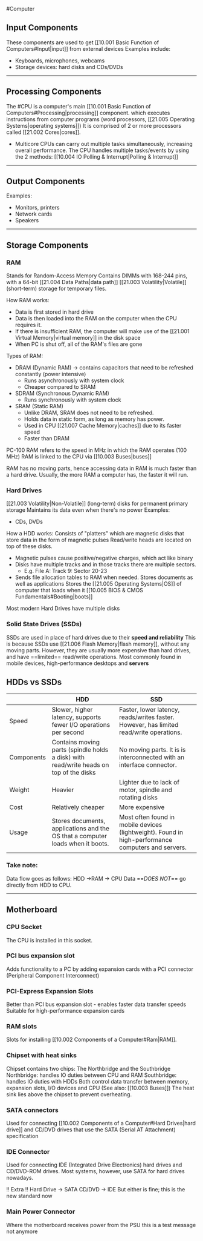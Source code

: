 #Computer
## Input Components
These components are used to get [[10.001 Basic Function of Computers#Input|input]] from external devices
Examples include:
- Keyboards, microphones, webcams
- Storage devices: hard disks and CDs/DVDs
---
## Processing Components
The #CPU is a computer's main [[10.001 Basic Function of Computers#Processing|processing]] component. which executes instructions from computer programs (word processors, [[21.005 Operating Systems|operating systems]])
It is comprised of 2 or more processors called [[21.002 Cores|cores]].
- Multicore CPUs can carry out multiple tasks simultaneously, increasing overall performance.
The CPU handles multiple tasks/events by using the 2 methods: [[10.004 IO Polling & Interrupt|Polling & Interrupt]]
---
## Output Components
Examples:
- Monitors, printers
- Network cards
- Speakers

---
## Storage Components
### RAM
Stands for Random-Access Memory
Contains DIMMs with 168-244 pins, with a 64-bit [[21.004 Data Paths|data path]]
[[21.003 Volatility|Volatile]] (short-term) storage for temporary files.

How RAM works:
- Data is first stored in hard drive
- Data is then loaded into the RAM on the computer when the CPU requires it.
- If there is insufficient RAM, the computer will make use of the [[21.001 Virtual Memory|virtual memory]] in the disk space
- When PC is shut off, all of the RAM's files are gone

Types of RAM:
- DRAM (Dynamic RAM) -> contains capacitors that need to be refreshed constantly (power intensive)
	- Runs asynchronously with system clock
	- Cheaper compared to SRAM
- SDRAM (Synchronous Dynamic RAM)
	- Runs synchronously with system clock
- SRAM (Static RAM)
	- Unlike DRAM, SRAM does not need to be refreshed.
	- Holds data in static form, as long as memory has power.
	- Used in CPU [[21.007 Cache Memory|caches]] due to its faster speed
	- Faster than DRAM

PC-100 RAM refers to the speed in MHz in which the RAM operates (100 MHz)
RAM is linked to the CPU via [[10.003 Buses|buses]]

RAM has no moving parts, hence accessing data in RAM is much faster than a hard drive.
Usually, the more RAM a computer has, the faster it will run.
### Hard Drives
[[21.003 Volatility|Non-Volatile]] (long-term) disks for permanent primary storage
Maintains its data even when there's no power
Examples:
- CDs, DVDs

How a HDD works:
Consists of "platters" which are magnetic disks that store data in the form of magnetic pulses
Read/write heads are located on top of these disks.
- Magnetic pulses cause positive/negative charges, which act like binary
- Disks have multiple tracks and in those tracks there are multiple sectors.
	- E.g. File A: Track 9: Sector 20-23 
- Sends file allocation tables to RAM when needed. 
Stores documents as well as applications
Stores the [[21.005 Operating Systems|OS]] of computer that loads when it [[10.005 BIOS & CMOS Fundamentals#Booting|boots]]

Most modern Hard Drives have multiple disks

### Solid State Drives (SSDs)
SSDs are used in place of hard drives due to their **speed and reliability**
This is because SSDs use [[21.006 Flash Memory|flash memory]], without any moving parts.
However, they are usually more expensive than hard drives, and have ==limited== read/write operations.
Most commonly found in mobile devices, high-performance desktops and **servers**

## HDDs vs SSDs

|            | HDD                                                                                    | SSD                                                                                                |
| ---------- | -------------------------------------------------------------------------------------- | -------------------------------------------------------------------------------------------------- |
| Speed      | Slower, higher latency, supports fewer I/O operations per second                       | Faster, lower latency, reads/writes faster. However, has limited read/write operations.            |
| Components | Contains moving parts (spindle holds a disk) with read/write heads on top of the disks | No moving parts. It is is interconnected with an interface connector.                              |
| Weight     | Heavier                                                                                | Lighter due to lack of motor, spindle and rotating disks                                           |
| Cost       | Relatively cheaper                                                                     | More expensive                                                                                     |
| Usage      | Stores documents, applications and the OS that a computer loads when it boots.         | Most often found in mobile devices (lightweight). Found in high-performance computers and servers. |

### Take note:
Data flow goes as follows: HDD ->RAM -> CPU
Data ==*DOES NOT*== go directly from HDD to CPU.

---
## Motherboard
### CPU Socket
The CPU is installed in this socket.

### PCI bus expansion slot
Adds functionality to a PC by adding expansion cards with a PCI connector (Peripheral Component Interconnect)

### PCI-Express Expansion Slots
Better than PCI bus expansion slot - enables faster data transfer speeds
Suitable for high-performance expansion cards

### RAM slots 
Slots for installing [[10.002 Components of a Computer#Ram|RAM]].

### Chipset with heat sinks
Chipset contains two chips: The Northbridge and the Southbridge
Northbridge: handles IO duties between CPU and RAM
Southbridge: handles IO duties with HDDs 
Both control data transfer between memory, expansion slots, I/O devices and CPU (See also: [[10.003 Buses]])
The heat sink lies above the chipset to prevent overheating.

### SATA connectors
Used for connecting [[10.002 Components of a Computer#Hard Drives|hard drive]] and CD/DVD drives that use the SATA (Serial AT Attachment) specification

### IDE Connector
Used for connecting IDE (Integrated Drive Electronics) hard drives and CD/DVD-ROM drives. Most systems, however, use SATA for hard drives nowadays.

!! Extra !!
Hard Drive -> SATA 
CD/DVD -> IDE
But either is fine; this is the new standard now

### Main Power Connector
Where the motherboard receives power from the PSU
this is a test message not anymore